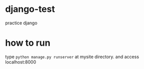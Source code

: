 # django-test
practice django

# how to run
type `python manage.py runserver` at mysite directory.
and access localhost:8000
